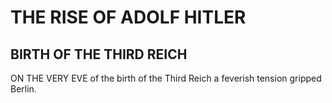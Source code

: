 # THE RISE OF ADOLF HITLER

## BIRTH OF THE THIRD REICH

ON THE VERY EVE of the birth of the Third Reich a feverish tension gripped Berlin.
